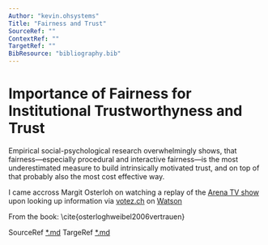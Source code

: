 ```yaml
---
Author: "kevin.ohsystems"
Title: "Fairness and Trust"
SourceRef: "" 
ContextRef: ""
TargetRef: ""
BibResource: "bibliography.bib"
---
```


# Importance of Fairness for Institutional Trustworthyness and Trust

Empirical social-psychological research overwhelmingly shows, that fairness—especially procedural and interactive fairness—is the most underestimated measure to build intrinsically motivated trust, and on top of that probably also the most cost effective way.

I came accross Margit Osterloh on watching a replay of the [Arena TV show](https://www.watson.ch/videos/!33158?utm_medium=social-user&utm_campaign=watson-site-tablet&utm_source=jwplayer&jwsource=cl) upon looking up information via [votez.ch](https://votez.ch) on [Watson](https://www.watson.ch/schweiz/review/628904513-srf-arena-zur-justizinitiative-glich-einem-zirkus)

From the book: \cite{osterloghweibel2006vertrauen}

SourceRef [*.md](*.md)
TargeRef [*.md](*.md)
